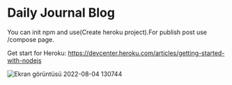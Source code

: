 # Daily Journal Blog

You can init npm and use(Create heroku project).For publish post use /compose page.

Get start for Heroku: https://devcenter.heroku.com/articles/getting-started-with-nodejs

![Ekran görüntüsü 2022-08-04 130744](https://user-images.githubusercontent.com/92719913/182821821-5d2a848b-6ff2-44ad-9e75-b4bfde2d0500.png)
